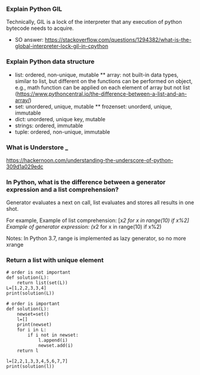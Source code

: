### Explain Python GIL
Technically, GIL is a lock of the interpreter that any execution of python bytecode needs to acquire.

* SO answer:
https://stackoverflow.com/questions/1294382/what-is-the-global-interpreter-lock-gil-in-cpython

### Explain Python data structure
* list: ordered, non-unique, mutable
** array: not built-in data types, similar to list, but different on the functions can be performed on object, e.g., math function can be applied on each element of array but not list (https://www.pythoncentral.io/the-difference-between-a-list-and-an-array/)
* set: unordered, unique, mutable
** frozenset: unorderd, unique, immutable
* dict: unordered, unique key, mutable
* strings: ordered, immutable
* tuple: ordered, non-unique, immutable

### What is Understore _ 
https://hackernoon.com/understanding-the-underscore-of-python-309d1a029edc


### In Python, what is the difference between a generator  expression and a list comprehension?
Generator evaluates a next on call, list evaluates and stores all results in one shot.

For example,
Example of list comprehension: [x*2 for x in range(10) if x%2]
Example of generator expression: (x*2 for x in range(10) if x%2)

Notes: In Python 3.7, range is implemented as lazy generator, so no more xrange

### Return a list with unique element
```
# order is not important
def solution(L):
    return list(set(L))
L=[1,2,2,3,3,4]
print(solution(L))
```
```
# order is important
def solution(L):
    newset=set()
    l=[]
    print(newset)
    for i in L:
        if i not in newset:
            l.append(i)
            newset.add(i)
    return l

l=[2,2,1,3,3,4,5,6,7,7]
print(solution(l))
```
